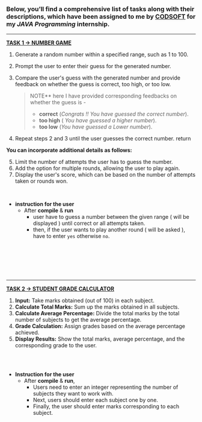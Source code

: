 ### Below, you’ll find a comprehensive list of tasks along with their descriptions, which have been assigned to me by [CODSOFT](https://www.codsoft.in/) for my **_JAVA Programming_** internship.

********************************************************************************************************************************
**[TASK 1 ->  NUMBER GAME](https://github.com/superguine/CODSOFT/blob/main/NumGame.java)**

1. Generate a random number within a specified range, such as 1 to 100.
2. Prompt the user to enter their guess for the generated number.
3. Compare the user's guess with the generated number and provide feedback on whether the guess is correct, too high, or too low.
   >NOTE** here I have provided corresponding feedbacks on whether the guess is -
   >- **correct** (_Congrats !! You have guessed the correct number_).
   >- **too high** ( _You have guessed a higher number_).
   >- **too low** (_You have guessed a Lower number_).

4. Repeat steps 2 and 3 until the user guesses the correct number.  return

**You can incorporate additional details as follows:**

5. Limit the number of attempts the user has to guess the number.
6. Add the option for multiple rounds, allowing the user to play again.
7. Display the user's score, which can be based on the number of attempts taken or rounds won.
<pre>

</pre>
- ****instruction for the user****
   - After **compile** & **run**
      - user have to guess a number between the given range ( will be displayed ) until correct or all attempts taken.
      - then, if the user wants to play another round ( will be asked ), have to enter `yes` otherwise `no`.  
<pre>




   
</pre>
*********************************************************************************************************************************************************************************
**[TASK 2 -> STUDENT GRADE CALCULATOR](https://github.com/superguine/CODSOFT/blob/main/GradeCalc.java)**

1. **Input:** Take marks obtained (out of 100) in each subject.
2. **Calculate Total Marks:** Sum up the marks obtained in all subjects.
3. **Calculate Average Percentage:** Divide the total marks by the total number of subjects to get the average percentage.
4. **Grade Calculation:** Assign grades based on the average percentage achieved.
5. **Display Results:** Show the total marks, average percentage, and the corresponding grade to the user.
<pre>


</pre>
- ****Instruction for the user****
   - After **compile** & **run**,
      - Users need to enter an integer representing the number of subjects they want to work with.
      - Next, users should enter each subject one by one.
      - Finally, the user should enter marks corresponding to each subject.

